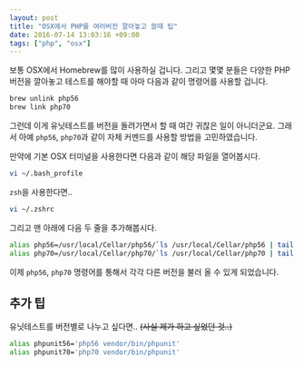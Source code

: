 ```yaml
---
layout: post
title: "OSX에서 PHP를 여러버전 깔아놓고 쓸때 팁"
date: 2016-07-14 13:03:16 +09:00
tags: ["php", "osx"]
---
```


보통 OSX에서 Homebrew를 많이 사용하실 겁니다. 그리고 몇몇 분들은 다양한 PHP 버전을 깔아놓고 테스트를 해야할 때 아마
다음과 같이 명령어를 사용할 겁니다.

```bash
brew unlink php56
brew link php70
```

그런데 이게 유닛테스트를 버전을 돌려가면서 할 때 여간 귀찮은 일이 아니더군요. 그래서 아예 `php56`, `php70`과 같이 자체
커멘드를 사용할 방법을 고민하였습니다.

만약에 기본 OSX 터미널을 사용한다면 다음과 같이 해당 파일을 열어봅시다.

```bash
vi ~/.bash_profile
```

`zsh`을 사용한다면..

```bash
vi ~/.zshrc
```

그리고 맨 아래에 다음 두 줄을 추가해봅시다.

```bash
alias php56=/usr/local/Cellar/php56/`ls /usr/local/Cellar/php56 | tail -1`/bin/php
alias php70=/usr/local/Cellar/php70/`ls /usr/local/Cellar/php70 | tail -1`/bin/php
```

이제 `php56`, `php70` 명령어를 통해서 각각 다른 버전을 불러 올 수 있게 되었습니다.

## 추가 팁

유닛테스트를 버전별로 나누고 싶다면.. ~~(사실 제가 하고 싶었던 것..)~~

```bash
alias phpunit56='php56 vendor/bin/phpunit'
alias phpunit70='php70 vendor/bin/phpunit'
```
